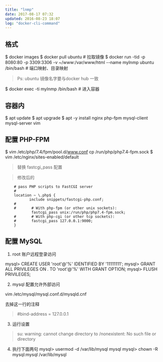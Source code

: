 ```yaml
---
title: "lnmp"
date: 2017-08-17 07:32
updated: 2016-08-23 18:07
log: "docker-cli-command"
---
```



## 格式 ##
$ docker images
$ docker pull ubuntu	# 拉取镜像
$ docker run -tid -p 8080:80 -p 3309:3306 -v ~/www:/var/www/html --name mylnmp ubuntu /bin/bash	# 端口映射、目录映射

> Ps: ubuntu 镜像名字要与docker hub 一致

$ docker exec -ti mylnmp /bin/bash	# 进入容器

## 容器内 ##

$ apt update 
$ apt upgrade
$ apt -y install nginx php-fpm mysql-client mysql-server vim

## 配置 PHP-FPM ##

$ vim /etc/php/7.4/fpm/pool.d/www.conf
cp /run/php/php7.4-fpm.sock
$ vim /etc/nginx/sites-enabled/default

> 替换 fastcgi_pass 配置

> 修改后的

        # pass PHP scripts to FastCGI server
        #
        location ~ \.php$ {
               include snippets/fastcgi-php.conf;
        #
        #       # With php-fpm (or other unix sockets):
                fastcgi_pass unix:/run/php/php7.4-fpm.sock;
        #       # With php-cgi (or other tcp sockets):
        #       fastcgi_pass 127.0.0.1:9000;
        }
        
        
## 配置 MySQL ##

1. root 账户远程登录访问

mysql> CREATE USER 'root'@'%' IDENTIFIED BY '11111111';
mysql> GRANT ALL PRIVILEGES ON *.* TO 'root'@'%' WITH GRANT OPTION;
mysql> FLUSH PRIVILEGES;

2. mysql 配置允许外部访问

vim /etc/mysql/mysql.conf.d/mysqld.cnf

去掉这一行的注释
> #bind-address            = 127.0.0.1

3. 运行设置
> su: warning: cannot change directory to /nonexistent: No such file or directory
4. 执行下面两句
mysql> usermod -d /var/lib/mysql mysql
mysql> chown -R mysql:mysql /var/lib/mysql




